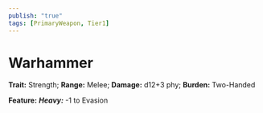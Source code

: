 ```yaml
---
publish: "true"
tags: [PrimaryWeapon, Tier1]
---
```

# Warhammer

**Trait:** Strength; **Range:** Melee; **Damage:** d12+3 phy; **Burden:** Two-Handed

**Feature:** ***Heavy:*** -1 to Evasion
